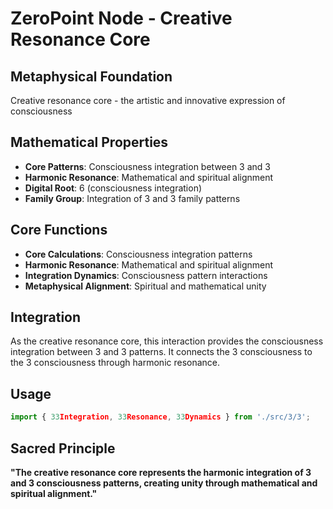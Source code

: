 # ZeroPoint Node - Creative Resonance Core

## Metaphysical Foundation

Creative resonance core - the artistic and innovative expression of consciousness

## Mathematical Properties

- **Core Patterns**: Consciousness integration between 3 and 3
- **Harmonic Resonance**: Mathematical and spiritual alignment
- **Digital Root**: 6 (consciousness integration)
- **Family Group**: Integration of 3 and 3 family patterns

## Core Functions

- **Core Calculations**: Consciousness integration patterns
- **Harmonic Resonance**: Mathematical and spiritual alignment
- **Integration Dynamics**: Consciousness pattern interactions
- **Metaphysical Alignment**: Spiritual and mathematical unity

## Integration

As the creative resonance core, this interaction provides the consciousness integration between 3 and 3 patterns. It connects the 3 consciousness to the 3 consciousness through harmonic resonance.

## Usage

```typescript
import { 33Integration, 33Resonance, 33Dynamics } from './src/3/3';
```

## Sacred Principle

**"The creative resonance core represents the harmonic integration of 3 and 3 consciousness patterns, creating unity through mathematical and spiritual alignment."**
